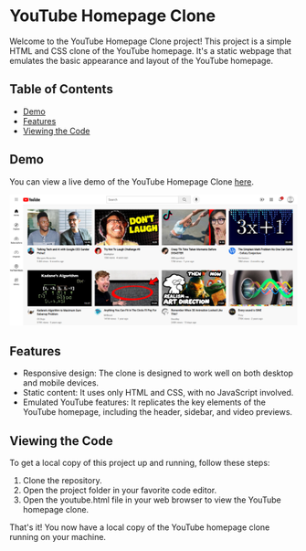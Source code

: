 # YouTube Homepage Clone

Welcome to the YouTube Homepage Clone project! This project is a simple HTML and CSS clone of the YouTube homepage. It's a static webpage that emulates the basic appearance and layout of the YouTube homepage.

## Table of Contents

- [Demo](#demo)
- [Features](#features)
- [Viewing the Code](#viewing-the-code)

## Demo

You can view a live demo of the YouTube Homepage Clone [here](#).

<img src = "ss/ss_1.png" width = "800">

## Features

- Responsive design: The clone is designed to work well on both desktop and mobile devices.
- Static content: It uses only HTML and CSS, with no JavaScript involved.
- Emulated YouTube features: It replicates the key elements of the YouTube homepage, including the header, sidebar, and video previews.

## Viewing the Code

To get a local copy of this project up and running, follow these steps:

1. Clone the repository.
2. Open the project folder in your favorite code editor.
3. Open the youtube.html file in your web browser to view the YouTube homepage clone.

That's it! You now have a local copy of the YouTube homepage clone running on your machine.

